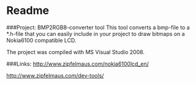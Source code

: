 # Readme

###Project: BMP2RGB8-converter tool
This tool converts a bmp-file to a *.h-file that you can easily include in your project to draw bitmaps on a Nokia6100 compatible LCD.

The project was compiled with MS Visual Studio 2008.


###Links:
http://www.zipfelmaus.com/nokia6100lcd_en/

http://www.zipfelmaus.com/dev-tools/

